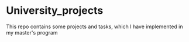 # University_projects
This repo contains some projects and tasks, which I have implemented in my master's program
